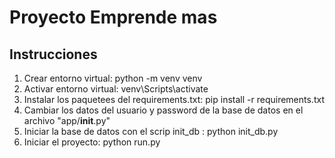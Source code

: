 # Proyecto Emprende mas

## Instrucciones

1. Crear entorno virtual: python -m venv venv
2. Activar entorno virtual: venv\Scripts\activate
3. Instalar los paquetees del requirements.txt: pip install -r requirements.txt
4. Cambiar los datos del usuario y password de la base de datos en el archivo "app/__init__.py"
5. Iniciar la base de datos con el scrip init_db : python init_db.py
6. Iniciar el proyecto: python run.py